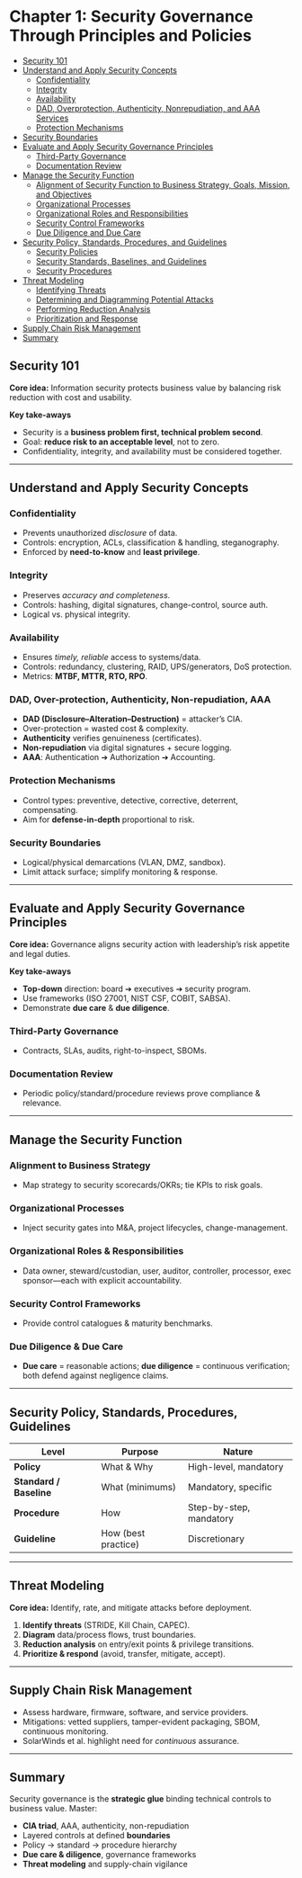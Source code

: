# Chapter 1: Security Governance Through Principles and Policies

- [Security 101]()
- [Understand and Apply Security Concepts]()
  - [Confidentiality]()
  - [Integrity]()
  - [Availability]()
  - [DAD, Overprotection, Authenticity, Nonrepudiation, and AAA Services]()
  - [Protection Mechanisms]()
- [Security Boundaries]()
- [Evaluate and Apply Security Governance Principles]()
  - [Third-Party Governance]()
  - [Documentation Review]()
- [Manage the Security Function]()
  - [Alignment of Security Function to Business Strategy, Goals, Mission, and Objectives]()
  - [Organizational Processes]()
  - [Organizational Roles and Responsibilities]()
  - [Security Control Frameworks]()
  - [Due Diligence and Due Care]()
- [Security Policy, Standards, Procedures, and Guidelines]()
  - [Security Policies]()
  - [Security Standards, Baselines, and Guidelines]()
  - [Security Procedures]()
- [Threat Modeling]()
  - [Identifying Threats]()
  - [Determining and Diagramming Potential Attacks]()
  - [Performing Reduction Analysis]()
  - [Prioritization and Response]()
- [Supply Chain Risk Management]()
- [Summary]()

## Security 101  
**Core idea:** Information security protects business value by balancing risk reduction with cost and usability.  

**Key take-aways**  
- Security is a **business problem first, technical problem second**.  
- Goal: **reduce risk to an acceptable level**, not to zero.  
- Confidentiality, integrity, and availability must be considered together.

---

## Understand and Apply Security Concepts  

### Confidentiality  
- Prevents unauthorized *disclosure* of data.  
- Controls: encryption, ACLs, classification & handling, steganography.  
- Enforced by **need-to-know** and **least privilege**.

### Integrity  
- Preserves *accuracy and completeness*.  
- Controls: hashing, digital signatures, change-control, source auth.  
- Logical vs. physical integrity.

### Availability  
- Ensures *timely, reliable* access to systems/data.  
- Controls: redundancy, clustering, RAID, UPS/generators, DoS protection.  
- Metrics: **MTBF, MTTR, RTO, RPO**.

### DAD, Over-protection, Authenticity, Non-repudiation, AAA  
- **DAD (Disclosure–Alteration–Destruction)** = attacker’s CIA.  
- Over-protection = wasted cost & complexity.  
- **Authenticity** verifies genuineness (certificates).  
- **Non-repudiation** via digital signatures + secure logging.  
- **AAA**: Authentication ➔ Authorization ➔ Accounting.

### Protection Mechanisms  
- Control types: preventive, detective, corrective, deterrent, compensating.  
- Aim for **defense-in-depth** proportional to risk.

### Security Boundaries  
- Logical/physical demarcations (VLAN, DMZ, sandbox).  
- Limit attack surface; simplify monitoring & response.

---

## Evaluate and Apply Security Governance Principles  
**Core idea:** Governance aligns security action with leadership’s risk appetite and legal duties.  

**Key take-aways**  
- **Top-down** direction: board ➔ executives ➔ security program.  
- Use frameworks (ISO 27001, NIST CSF, COBIT, SABSA).  
- Demonstrate **due care** & **due diligence**.

### Third-Party Governance  
- Contracts, SLAs, audits, right-to-inspect, SBOMs.

### Documentation Review  
- Periodic policy/standard/procedure reviews prove compliance & relevance.

---

## Manage the Security Function  

### Alignment to Business Strategy  
- Map strategy to security scorecards/OKRs; tie KPIs to risk goals.

### Organizational Processes  
- Inject security gates into M&A, project lifecycles, change-management.

### Organizational Roles & Responsibilities  
- Data owner, steward/custodian, user, auditor, controller, processor, exec sponsor—each with explicit accountability.

### Security Control Frameworks  
- Provide control catalogues & maturity benchmarks.

### Due Diligence & Due Care  
- **Due care** = reasonable actions; **due diligence** = continuous verification; both defend against negligence claims.

---

## Security Policy, Standards, Procedures, Guidelines  
| Level | Purpose | Nature |
|-------|---------|--------|
| **Policy** | What & Why | High-level, mandatory |
| **Standard / Baseline** | What (minimums) | Mandatory, specific |
| **Procedure** | How | Step-by-step, mandatory |
| **Guideline** | How (best practice) | Discretionary |

---

## Threat Modeling  
**Core idea:** Identify, rate, and mitigate attacks before deployment.  

1. **Identify threats** (STRIDE, Kill Chain, CAPEC).  
2. **Diagram** data/process flows, trust boundaries.  
3. **Reduction analysis** on entry/exit points & privilege transitions.  
4. **Prioritize & respond** (avoid, transfer, mitigate, accept).

---

## Supply Chain Risk Management  
- Assess hardware, firmware, software, and service providers.  
- Mitigations: vetted suppliers, tamper-evident packaging, SBOM, continuous monitoring.  
- SolarWinds et al. highlight need for *continuous* assurance.

---

## Summary  
Security governance is the **strategic glue** binding technical controls to business value. Master:  

* **CIA triad**, AAA, authenticity, non-repudiation  
* Layered controls at defined **boundaries**  
* Policy → standard → procedure hierarchy  
* **Due care & diligence**, governance frameworks  
* **Threat modeling** and supply-chain vigilance  
